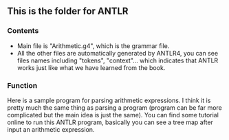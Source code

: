 ## This is the folder for ANTLR

### Contents

- Main file is "Arithmetic.g4", which is the grammar file.
- All the other files are automatically generated by ANTLR4, you can see files names including "tokens", "context"… which indicates that ANTLR works just like what we have learned from the book. 

### Function

Here is a sample program for parsing arithmetic expressions. I think it is pretty much the same thing as parsing a program (program can be far more complicated but the main idea is just the same). You can find some tutorial online to run this ANTLR program, basically you can see a tree map after input an arithmetic expression. 